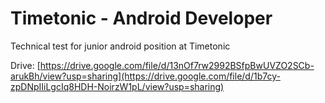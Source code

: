 # Timetonic - Android Developer
Technical test for junior android position at Timetonic

Drive: [https://drive.google.com/file/d/13nOf7rw2992BSfpBwUVZO2SCb-arukBh/view?usp=sharing](https://drive.google.com/file/d/1b7cy-zpDNpIIiLgcIq8HDH-NoirzW1pL/view?usp=sharing)
